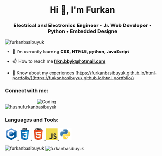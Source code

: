 <h1 align="center">Hi 👋, I'm Furkan</h1>
<h3 align="center">Electrical and Electronics Engineer • Jr. Web Developer • Python • Embedded Designe</h3>

<p align="left"> <img src="https://komarev.com/ghpvc/?username=furkanbasibuyuk&label=Profile%20views&color=0e75b6&style=flat" alt="furkanbasibuyuk" /> </p>

- 🌱 I’m currently learning **CSS, HTML5, python, JavaScript**

- 📫 How to reach me **frkn.bbyk@hotmail.com**

- 📄 Know about my experiences [https://furkanbasibuyuk.github.io/html-portfolio/](https://furkanbasibuyuk.github.io/html-portfolio/)

<h3 align="left">Connect with me:</h3>
<img align="right" alt="Coding" width="400" src="https://www.pngfind.com/pngs/m/603-6035113_free-download-coding-gif-transparent-clipart-kids-coding.png">
<p align="left">
<a href="https://linkedin.com/in/husnufurkanbasibuyuk" target="blank"><img align="center" src="https://raw.githubusercontent.com/rahuldkjain/github-profile-readme-generator/master/src/images/icons/Social/linked-in-alt.svg" alt="husnufurkanbasibuyuk" height="30" width="40" /></a>
</p>

<h3 align="left">Languages and Tools:</h3>
<p align="left"> <a href="https://www.cprogramming.com/" target="_blank" rel="noreferrer"> <img src="https://raw.githubusercontent.com/devicons/devicon/master/icons/c/c-original.svg" alt="c" width="40" height="40"/> </a> <a href="https://www.w3schools.com/css/" target="_blank" rel="noreferrer"> <img src="https://raw.githubusercontent.com/devicons/devicon/master/icons/css3/css3-original-wordmark.svg" alt="css3" width="40" height="40"/> </a> <a href="https://www.w3.org/html/" target="_blank" rel="noreferrer"> <img src="https://raw.githubusercontent.com/devicons/devicon/master/icons/html5/html5-original-wordmark.svg" alt="html5" width="40" height="40"/> </a> <a href="https://developer.mozilla.org/en-US/docs/Web/JavaScript" target="_blank" rel="noreferrer"> <img src="https://raw.githubusercontent.com/devicons/devicon/master/icons/javascript/javascript-original.svg" alt="javascript" width="40" height="40"/> </a> <a href="https://www.python.org" target="_blank" rel="noreferrer"> <img src="https://raw.githubusercontent.com/devicons/devicon/master/icons/python/python-original.svg" alt="python" width="40" height="40"/> </a> </p>

<p><img align="left" src="https://github-readme-stats.vercel.app/api/top-langs?username=furkanbasibuyuk&show_icons=true&locale=en&layout=compact" alt="furkanbasibuyuk" /></p>

<p>&nbsp;<img align="center" src="https://github-readme-stats.vercel.app/api?username=furkanbasibuyuk&show_icons=true&locale=en" alt="furkanbasibuyuk" /></p>

